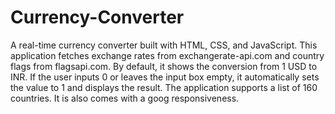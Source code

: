# Currency-Converter
A real-time currency converter built with HTML, CSS, and JavaScript. This application fetches exchange rates from exchangerate-api.com and country flags from flagsapi.com. By default, it shows the conversion from 1 USD to INR. If the user inputs 0 or leaves the input box empty, it automatically sets the value to 1 and displays the result. The application supports a list of 160 countries. It is also comes with a goog responsiveness.

